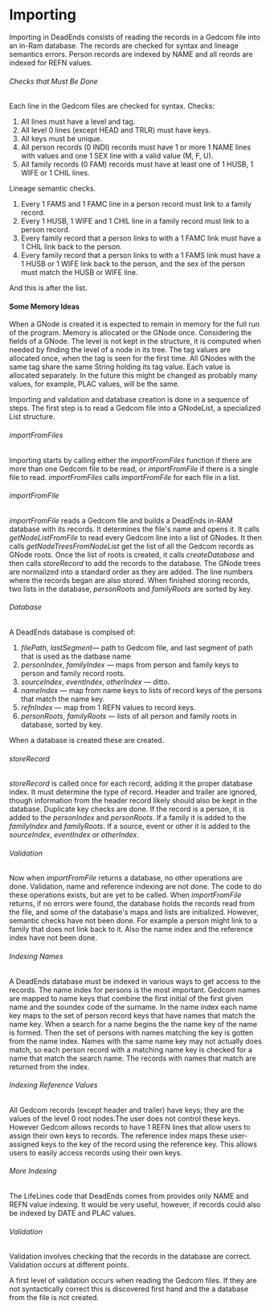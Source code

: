 # Importing

Importing in DeadEnds consists of reading the records in a Gedcom file into an in-Ram database. The records are checked for syntax and lineage semantics errors. Person records are indexed by NAME and all reords are indexed for REFN values.

###### Checks that Must Be Done

Each line in the Gedcom files are checked for syntax. Checks:

1. All lines must have a level and tag.
2. All level 0 lines (except HEAD and TRLR) must have keys.
3. All keys must be unique.
4. All person records (0 INDI) records must have 1 or more 1 NAME lines with values and one 1 SEX line with a valid value (M, F, U).
5. All family records (0 FAM) records must have at least one of 1 HUSB, 1 WIFE or 1 CHIL lines.

Lineage semantic checks.

1. Every 1 FAMS and 1 FAMC line in a person record must link to a family record.
2. Every 1 HUSB, 1 WIFE and 1 CHIL line in a family record must link to a person record.
3. Every family record that a person links to with a 1 FAMC link must have a 1 CHIL link back to the person.
4. Every family record that a person links to with a 1 FAMS link must have a 1 HUSB or 1 WIFE link back to the person, and the sex of the person must match the HUSB or WIFE line.

And this is after the list.



#### Some Memory Ideas ####

When a GNode is created it is expected to remain in memory for the full run of the program. Memory is allocated or the GNode once. Considering the fields of a GNode. The level is not kept in the structure, it is computed when needed by finding the level of a node in its tree. The tag values are allocated once, when the tag is seen for the first time. All GNodes with the same tag share the same String holding its tag value. Each value is allocated separately. In the future this might be changed as probably many values, for example, PLAC values, will be the same.

Importing and validation and database creation is done in a sequence of steps. The first step is to read a Gedcom file into a GNodeList, a specialized List structure.



###### importFromFiles

Importing starts by calling either the *importFromFiles* function if there are more than one Gedcom file to be read, or *importFromFile* if there is a single file to read. *importFromFiles* calls *importFromFile* for each file in a list.

###### importFromFile

*importFromFile* reads a Gedcom file and builds a DeadEnds in-RAM database with its records. It determines the file's name and opens it. It calls *getNodeListFromFile* to read every Gedcom line into a list of GNodes. It then calls *getNodeTreesFromNodeList* get the list of all the Gedcom records as GNode roots. Once the list of roots is created, it calls *createDatabase* and then calls *storeRecord* to add the records to the database. The GNode trees are normalized into a standard order as they are added. The line numbers where the records began are also stored. When finished storing records, two lists in the database, *personRoots* and *familyRoots* are sorted by key.

###### Database

A DeadEnds database is complsed of:

1. *filePath*, *lastSegment*&mdash; path to Gedcom file, and last segment of path that is used as the datbase name
3. *personIndex*, *familyIndex* &mdash; maps from person and family keys to person and family record roots.
5. *sourceIndex*, *eventIndex*, *otherIndex* &mdash; ditto.
6. *nameIndex* &mdash; map from name keys to lists of record keys of the persons that match the name key.
7. *refnIndex* &mdash; map from 1 REFN values to record keys.
8. *personRoots*, *familyRoots* &mdash; lists of all person and family roots in database, sorted by key.

When a database is created these are created.

###### storeRecord

*storeRecord* is called once for each record, adding it the proper database index. It must determine  the type of record. Header and trailer are ignored, though information from the header record likely should also be kept in the database. Duplicate key checks are done. If the record is a person, it is added to the *personIndex* and *personRoots*. If a family it is added to the *familyIndex* and *familyRoots*. If a source, event or other it is added to the *sourceIndex*, *eventIndex* or *otherIndex*.

###### Validation

Now when *importFromFile* returns a database, no other operations are done.  Validation, name and reference indexing are not done. The code to do these operations exists, but are yet to be called. When *importFromFile* returns, if no errors were found, the database holds the records read from the file, and some of the database's maps and lists are initialized. However, semantic checks have not been done. For example a person might link to a family that does not link back to it. Also the name index and the reference index have not been done.

###### Indexing Names

A DeadEnds database must be indexed in various ways to get access to the records. The name index for persons is the most important. Gedcom names are mapped to name keys that combine the first initial of the first given name and the soundex code of the surname. In the name index each name key maps to the set of person record keys that have names that match the name key. When a search for a name begins the the name key of the name is formed. Then the set of persons with names matching the key is gotten from the name index. Names with the same name key may not actually does match, so each person record with a matching name key is checked for a name that match the search name. The records with names that match are returned from the index.

###### Indexing Reference Values

All Gedcom records (except header and trailer) have keys; they are the values of the level 0 root nodes.The user does not control these keys. However Gedcom allows records to have 1 REFN lines that allow users to assign their own keys to records. The reference index maps these user-assigned keys to the key of the record using the reference key. This allows users to easily access records using their own keys.

###### More Indexing

The LifeLines code that DeadEnds comes from provides only NAME and REFN value indexing. It would be very useful, however, if records could also be indexed by DATE and PLAC values.

###### Validation

Validation involves checking that the records in the database are correct. Validation occurs at different points.

A first level of validation occurs when reading the Gedcom files. If they are not syntactically correct this is discovered first hand and the a database from the file is not created.









